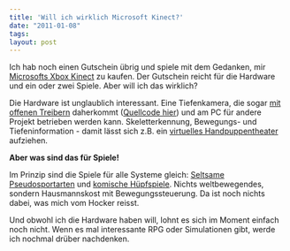 ```yaml
---
title: 'Will ich wirklich Microsoft Kinect?'
date: "2011-01-08"
tags: 
layout: post
---
```

Ich hab noch einen Gutschein übrig und spiele mit dem Gedanken, mir <a href="http://www.amazon.de/Xbox-360-Kinect-Sensor-Adventures/dp/B003H4QT7Y/kopisde-21">Microsofts Xbox Kinect</a> zu kaufen. Der Gutschein reicht für die Hardware und ein oder zwei Spiele. Aber will ich das wirklich?

Die Hardware ist unglaublich interessant. Eine Tiefenkamera, die sogar <a href="http://www.adafruit.com/blog/2010/11/10/we-have-a-winner-open-kinect-drivers-released-winner-will-use-3k-for-more-hacking-plus-an-additional-2k-goes-to-the-eff/">mit offenen Treibern</a> daherkommt (<a href="http://git.marcansoft.com/?p=libfreenect.git">Quellcode hier</a>) und am PC für andere Projekt betrieben werden kann. Skeletterkennung, Bewegungs- und Tiefeninformation - damit lässt sich z.B. ein <a href="http://www.youtube.com/watch?v=CeQwhujiWVk">virtuelles Handpuppentheater</a> aufziehen.

<strong>Aber was sind das für Spiele!</strong>

Im Prinzip sind die Spiele für alle Systeme gleich: <a href="http://www.amazon.de/Microsoft-Kinect-Sports-KINECT/dp/B003U9P0FI/kopisde-21">Seltsame</a> <a href="http://www.amazon.de/UBI-Soft-MotionSports-Kinect-erforderlich/dp/B003UF5WV4/kopisde-21">Pseudosportarten</a> und <a href="http://www.amazon.de/Game-Party-in-Motion-Kinect/dp/B003ULY732/kopisde-21">komische Hüpfspiele</a>. Nichts weltbewegendes, sondern Hausmannskost mit Bewegungssteuerung. Da ist noch nichts dabei, was mich vom Hocker reisst.

Und obwohl ich die Hardware haben will, lohnt es sich im Moment einfach noch nicht. Wenn es mal interessante RPG oder Simulationen gibt, werde ich nochmal drüber nachdenken.
